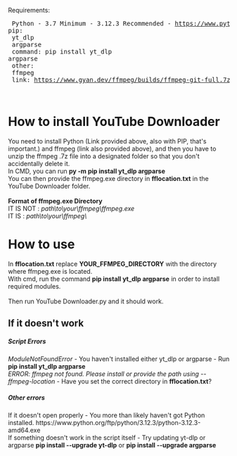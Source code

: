 Requirements:<br><pre>
  Python - 3.7 Minimum - 3.12.3 Recommended - https://www.python.org/ftp/python/3.12.3/python-3.12.3-amd64.exe
  pip:<br>
    yt_dlp<br>
    argparse<br>
    command: pip install yt_dlp argparse<br>
  other:<br>
    ffmpeg<br>
    link: https://www.gyan.dev/ffmpeg/builds/ffmpeg-git-full.7z<br></pre>
<br>
<h1>How to install YouTube Downloader</h1>
You need to install Python (Link provided above, also with PIP, that's important.) and ffmpeg (link also provided above), and then you have to unzip the ffmpeg .7z file into a designated folder so that you don't accidentally delete it.<br>
In CMD, you can run <b>py -m pip install yt_dlp argparse</b><br>
You can then provide the ffmpeg.exe directory in <b>fflocation.txt</b> in the YouTube Downloader folder.<br>
<br>
<b>Format of ffmpeg.exe Directory</b><br>
IT IS NOT : <i>path\to\your\ffmpeg\ffmpeg.exe</i><br>
IT IS : <i>path\to\your\ffmpeg\</i><br>
<h1>How to use</h1>
In <b>fflocation.txt</b> replace <b>YOUR_FFMPEG_DIRECTORY</b> with the directory where ffmpeg.exe is located.<br>
With cmd, run the command <b>pip install yt_dlp argparse</b> in order to install required modules.<br>
<br>
Then run YouTube Downloader.py and it should work.<br>
<h2>If it doesn't work</h2>
<h5>Script Errors</h5>
<i>ModuleNotFoundError</i> - You haven't installed either yt_dlp or argparse - Run <b>pip install yt_dlp argparse</b><br>
<i>ERROR: ffmpeg not found. Please install or provide the path using --ffmpeg-location</i> - Have you set the correct directory in <b>fflocation.txt</b>?

<h5>Other errors</h5>
If it doesn't open properly - You more than likely haven't got Python installed. https://www.python.org/ftp/python/3.12.3/python-3.12.3-amd64.exe<br>
If something doesn't work in the script itself - Try updating yt-dlp or argparse <b>pip install --upgrade yt-dlp</b> or <b>pip install --upgrade argparse</b><br>
